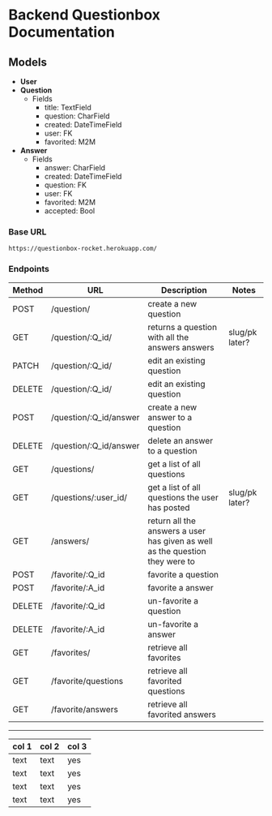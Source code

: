 # Backend Questionbox Documentation

## Models

- **User**
- **Question**
    - Fields
      - title: TextField
      - question: CharField
      - created: DateTimeField
      - user: FK
      - favorited: M2M
- **Answer**
    - Fields
      - answer: CharField
      - created: DateTimeField
      - question: FK
      - user: FK
      - favorited: M2M
      - accepted: Bool

### Base URL
```shell
https://questionbox-rocket.herokuapp.com/
```

### Endpoints

| Method | URL           | Description                                    | Notes |
|--------|---------------|------------------------------------------------|-|
| POST   | /question/    | create a new question   ||
| GET    | /question/:Q_id/   | returns a question with all the answers answers                   |slug/pk later?|
| PATCH  | /question/:Q_id/   | edit an existing question   ||
| DELETE | /question/:Q_id/   | edit an existing question   ||
| POST   | /question/:Q_id/answer    | create a new answer to a question   ||
| DELETE   | /question/:Q_id/answer    | delete an answer to a question   ||
| GET    | /questions/   | get a list of all questions                    ||
| GET    | /questions/:user_id/ | get a list of all questions the user has posted |slug/pk later?|
| GET    | /answers/ | return all the answers a user has given as well as the question they were to  ||
| POST    | /favorite/:Q_id | favorite a question     ||
| POST    | /favorite/:A_id | favorite a answer     ||
| DELETE    | /favorite/:Q_id | un-favorite a question     ||
| DELETE    | /favorite/:A_id | un-favorite a answer     ||
| GET    | /favorites/ | retrieve all favorites            ||
| GET    | /favorite/questions | retrieve all favorited questions            ||
| GET    | /favorite/answers | retrieve all favorited answers            ||

<hr>

| col 1 | col 2 | col 3 |
|-|-|-|
|text|text|yes|
|text|text|yes|
|text|text|yes|
|text|text|yes|